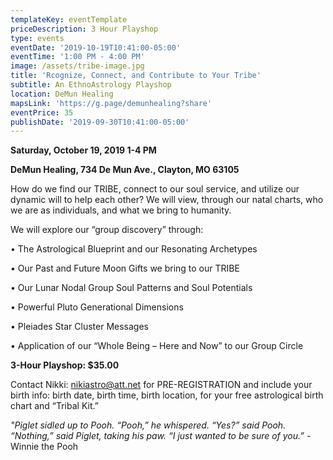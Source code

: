 ```yaml
---
templateKey: eventTemplate
priceDescription: 3 Hour Playshop
type: events
eventDate: '2019-10-19T10:41:00-05:00'
eventTime: '1:00 PM - 4:00 PM'
image: /assets/tribe-image.jpg
title: 'Rcognize, Connect, and Contribute to Your Tribe'
subtitle: An EthnoAstrology Playshop
location: DeMun Healing
mapsLink: 'https://g.page/demunhealing?share'
eventPrice: 35
publishDate: '2019-09-30T10:41:00-05:00'
---
```

**Saturday, October 19, 2019   1-4 PM**

**DeMun Healing, 734 De Mun Ave., Clayton, MO 63105**

How do we find our TRIBE, connect to our soul service, and utilize our dynamic will to help each other?  We will view, through our natal charts, who we are as individuals, and what we bring to humanity.

We will explore our “group discovery” through:

•	The Astrological Blueprint and our Resonating Archetypes

•	Our Past and Future Moon Gifts we bring to our TRIBE

•	Our Lunar Nodal Group Soul Patterns and Soul Potentials

•	Powerful Pluto Generational Dimensions

•	Pleiades Star Cluster Messages

•	Application of our “Whole Being – Here and Now” to our Group Circle

**3-Hour Playshop: $35.00** 

Contact Nikki:  nikiastro@att.net for PRE-REGISTRATION and include your birth info: birth date, birth time, birth location, for your free astrological birth chart and “Tribal Kit.”

_"Piglet sidled up to Pooh.  “Pooh,” he whispered.  “Yes?” said Pooh.  “Nothing,” said Piglet, taking his paw.  “I just wanted to be sure of you.”_        -Winnie the Pooh
